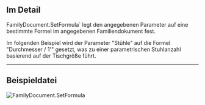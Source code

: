 ## Im Detail
FamilyDocument.SetFormula` legt den angegebenen Parameter auf eine bestimmte Formel im angegebenen Familiendokument fest.

Im folgenden Beispiel wird der Parameter "Stühle" auf die Formel "Durchmesser / 1'" gesetzt, was zu einer parametrischen Stuhlanzahl basierend auf der Tischgröße führt.
___
## Beispieldatei

![FamilyDocument.SetFormula](./Revit.Application.FamilyDocument.SetFormula_img.jpg)
